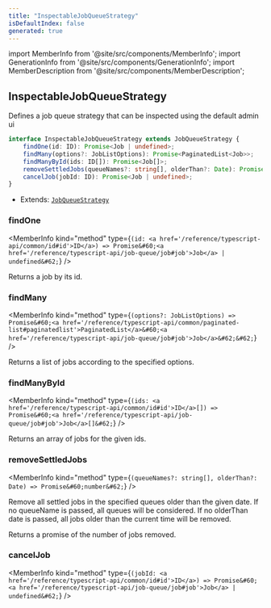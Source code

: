 ```yaml
---
title: "InspectableJobQueueStrategy"
isDefaultIndex: false
generated: true
---
```

<!-- This file was generated from the Vendure source. Do not modify. Instead, re-run the "docs:build" script -->
import MemberInfo from '@site/src/components/MemberInfo';
import GenerationInfo from '@site/src/components/GenerationInfo';
import MemberDescription from '@site/src/components/MemberDescription';


## InspectableJobQueueStrategy

<GenerationInfo sourceFile="packages/core/src/config/job-queue/inspectable-job-queue-strategy.ts" sourceLine="14" packageName="@vendure/core" />

Defines a job queue strategy that can be inspected using the default admin ui

```ts title="Signature"
interface InspectableJobQueueStrategy extends JobQueueStrategy {
    findOne(id: ID): Promise<Job | undefined>;
    findMany(options?: JobListOptions): Promise<PaginatedList<Job>>;
    findManyById(ids: ID[]): Promise<Job[]>;
    removeSettledJobs(queueNames?: string[], olderThan?: Date): Promise<number>;
    cancelJob(jobId: ID): Promise<Job | undefined>;
}
```
* Extends: <code><a href='/reference/typescript-api/job-queue/job-queue-strategy#jobqueuestrategy'>JobQueueStrategy</a></code>



<div className="members-wrapper">

### findOne

<MemberInfo kind="method" type={`(id: <a href='/reference/typescript-api/common/id#id'>ID</a>) => Promise&#60;<a href='/reference/typescript-api/job-queue/job#job'>Job</a> | undefined&#62;`}   />

Returns a job by its id.
### findMany

<MemberInfo kind="method" type={`(options?: JobListOptions) => Promise&#60;<a href='/reference/typescript-api/common/paginated-list#paginatedlist'>PaginatedList</a>&#60;<a href='/reference/typescript-api/job-queue/job#job'>Job</a>&#62;&#62;`}   />

Returns a list of jobs according to the specified options.
### findManyById

<MemberInfo kind="method" type={`(ids: <a href='/reference/typescript-api/common/id#id'>ID</a>[]) => Promise&#60;<a href='/reference/typescript-api/job-queue/job#job'>Job</a>[]&#62;`}   />

Returns an array of jobs for the given ids.
### removeSettledJobs

<MemberInfo kind="method" type={`(queueNames?: string[], olderThan?: Date) => Promise&#60;number&#62;`}   />

Remove all settled jobs in the specified queues older than the given date.
If no queueName is passed, all queues will be considered. If no olderThan
date is passed, all jobs older than the current time will be removed.

Returns a promise of the number of jobs removed.
### cancelJob

<MemberInfo kind="method" type={`(jobId: <a href='/reference/typescript-api/common/id#id'>ID</a>) => Promise&#60;<a href='/reference/typescript-api/job-queue/job#job'>Job</a> | undefined&#62;`}   />




</div>
